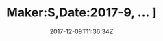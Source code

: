 ---
title: 'Maker:S,Date:2017-9, ... ]'
draft: false
path: 05-the-caribbiean/MVIMG_20171209_113634.jpg
description: ''
date: 2017-12-09T11:36:34Z
location: [13.009191666666666, -61.23573888888889]
size: 4032x3024
catergory: the-caribbiean
--- 